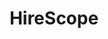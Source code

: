 ---
title: HireScope
emoji: 💼
colorFrom: indigo
colorTo: pink
sdk: streamlit
app_file: src/app.py
pinned: false
allow_upload: true
tags:
- streamlit
- ai
- resume
short_description: 💼 HireScopeAI – AI-Powered Résumé Assistant
thumbnail: >-
  https://cdn-uploads.huggingface.co/production/uploads/66bba80bae11a6e8f7b7d565/Zn5ZfxMu28N3U1P2vaeZE.png
---